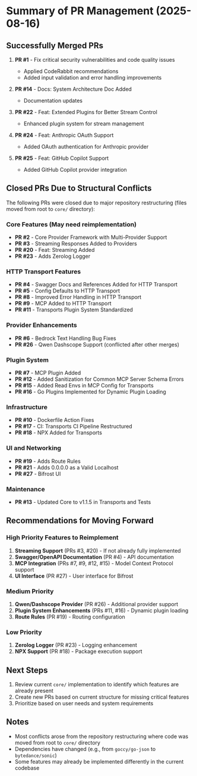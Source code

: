 # Summary of PR Management (2025-08-16)

## Successfully Merged PRs
1. **PR #1** - Fix critical security vulnerabilities and code quality issues
   - Applied CodeRabbit recommendations
   - Added input validation and error handling improvements
   
2. **PR #14** - Docs: System Architecture Doc Added
   - Documentation updates

3. **PR #22** - Feat: Extended Plugins for Better Stream Control
   - Enhanced plugin system for stream management

4. **PR #24** - Feat: Anthropic OAuth Support
   - Added OAuth authentication for Anthropic provider

5. **PR #25** - Feat: GitHub Copilot Support
   - Added GitHub Copilot provider integration

## Closed PRs Due to Structural Conflicts
The following PRs were closed due to major repository restructuring (files moved from root to `core/` directory):

### Core Features (May need reimplementation)
- **PR #2** - Core Provider Framework with Multi-Provider Support
- **PR #3** - Streaming Responses Added to Providers
- **PR #20** - Feat: Streaming Added
- **PR #23** - Adds Zerolog Logger

### HTTP Transport Features
- **PR #4** - Swagger Docs and References Added for HTTP Transport
- **PR #5** - Config Defaults to HTTP Transport
- **PR #8** - Improved Error Handling in HTTP Transport
- **PR #9** - MCP Added to HTTP Transport
- **PR #11** - Transports Plugin System Standardized

### Provider Enhancements
- **PR #6** - Bedrock Text Handling Bug Fixes
- **PR #26** - Qwen Dashscope Support (conflicted after other merges)

### Plugin System
- **PR #7** - MCP Plugin Added
- **PR #12** - Added Sanitization for Common MCP Server Schema Errors
- **PR #15** - Added Read Envs in MCP Config for Transports
- **PR #16** - Go Plugins Implemented for Dynamic Plugin Loading

### Infrastructure
- **PR #10** - Dockerfile Action Fixes
- **PR #17** - CI: Transports CI Pipeline Restructured
- **PR #18** - NPX Added for Transports

### UI and Networking
- **PR #19** - Adds Route Rules
- **PR #21** - Adds 0.0.0.0 as a Valid Localhost
- **PR #27** - Bifrost UI

### Maintenance
- **PR #13** - Updated Core to v1.1.5 in Transports and Tests

## Recommendations for Moving Forward

### High Priority Features to Reimplement
1. **Streaming Support** (PRs #3, #20) - If not already fully implemented
2. **Swagger/OpenAPI Documentation** (PR #4) - API documentation
3. **MCP Integration** (PRs #7, #9, #12, #15) - Model Context Protocol support
4. **UI Interface** (PR #27) - User interface for Bifrost

### Medium Priority
1. **Qwen/Dashscope Provider** (PR #26) - Additional provider support
2. **Plugin System Enhancements** (PRs #11, #16) - Dynamic plugin loading
3. **Route Rules** (PR #19) - Routing configuration

### Low Priority
1. **Zerolog Logger** (PR #23) - Logging enhancement
2. **NPX Support** (PR #18) - Package execution support

## Next Steps
1. Review current `core/` implementation to identify which features are already present
2. Create new PRs based on current structure for missing critical features
3. Prioritize based on user needs and system requirements

## Notes
- Most conflicts arose from the repository restructuring where code was moved from root to `core/` directory
- Dependencies have changed (e.g., from `goccy/go-json` to `bytedance/sonic`)
- Some features may already be implemented differently in the current codebase